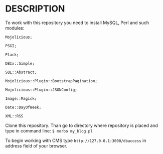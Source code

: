 DESCRIPTION
===========
To work with this repository you need to install MySQL, Perl and such modules:

    Mojolicious;

    PSGI;

    Plack;

    DBIx::Simple;
 
    SQL::Abstract;

    Mojolicious::Plugin::BootstrapPagination;

    Mojolicious::Plugin::JSONConfig;

    Image::Magick;

    Date::DayOfWeek;

    XML::RSS


Clone this repository. Than go to directory where repository is placed and type in command line:
`$ morbo my_blog.pl`

To begin working with CMS type `http://127.0.0.1:3000/dbaccess` in address field of your browser.